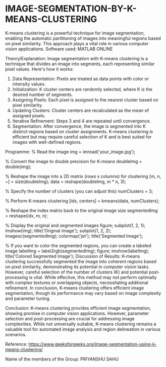# IMAGE-SEGMENTATION-BY-K-MEANS-CLUSTERING
K-means clustering is a powerful technique for image segmentation, enabling       the automatic partitioning of images into meaningful regions based on pixel similarity. This approach plays a vital role in various computer vision applications.
Software used: MATLAB ONLINE
 
Theory/Explanation:
Image segmentation with K-means clustering is a technique that divides an image into segments, each representing similar pixel values. Here's how it works: 
1. Data Representation: Pixels are treated as data points with color or intensity values.
2. Initialization: K cluster centers are randomly selected, where K is the desired number of segments.
3. Assigning Pixels: Each pixel is assigned to the nearest cluster based on pixel similarity.
4. Updating Clusters: Cluster centers are recalculated as the mean of assigned pixels.
5. Iterative Refinement: Steps 3 and 4 are repeated until convergence.
6. Segmentation: After convergence, the image is segmented into K distinct regions based on cluster assignments.
K-means clustering is efficient but may require careful selection of K and is best suited for images with well-defined regions.
 
Programme:
% Read the image
img = imread('your_image.jpg');
 
% Convert the image to double precision for K-means
doubleImg = double(img);
 
% Reshape the image into a 2D matrix (rows x columns) for clustering
[m, n, ~] = size(doubleImg);
data = reshape(doubleImg, m * n, 3);
 
% Specify the number of clusters (you can adjust this)
numClusters = 3;
 
% Perform K-means clustering
[idx, centers] = kmeans(data, numClusters);
 
% Reshape the index matrix back to the original image size
segmentedImg = reshape(idx, m, n);
 
% Display the original and segmented images
figure;
subplot(1, 2, 1); imshow(img); title('Original Image');
subplot(1, 2, 2); imagesc(segmentedImg); colormap('jet'); title('Segmented Image');
 
% If you want to color the segmented regions, you can create a labeled image
labelImg = label2rgb(segmentedImg);
figure;
imshow(labelImg);
title('Colored Segmented Image');
 Discussion of Results:
K-means clustering successfully segmented the image into coherent regions based on pixel similarity, demonstrating its potential in computer vision tasks. However, careful selection of the number of clusters (K) and potential post-processing is vital. While effective, this method may not perform optimally with complex textures or overlapping objects, necessitating additional refinement. In conclusion, K-means clustering offers efficient image segmentation, though its performance may vary based on image complexity and parameter tuning.
 
Conclusion:
K-means clustering provides efficient image segmentation, showing promise in computer vision applications. However, parameter selection and post-processing are crucial for addressing image complexities. While not universally suitable, K-means clustering remains a valuable tool for automated image analysis and region delineation in various scenarios.
 
Reference:
https://www.geeksforgeeks.org/image-segmentation-using-k-means-clustering/
 
 
Name of the members of the Group: PRIYANSHU SAHU
